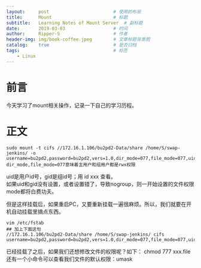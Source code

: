 ```yaml
---
layout:		post						# 使用的布局
title:		Mount						# 标题
subtitle:	Learning Notes of Mount Server	# 副标题
date:		2019-03-03					# 时间
author:		Ripper-S					# 作者
header-img:	img/book-coffee.jpeg		# 文章标题背景图
catalog:	true						# 是否归档
tags:									# 标签
    - Linux
---
```



#	前言
今天学习了mount相关操作，记录一下自己的学习历程。<br>

#	正文
```
sudo mount -t cifs //172.16.1.106/bu2pd2-Data/share /home/S/swap-jenkins/ -o username=bu2pd2,password=bu2pd2,vers=1.0,dir_mode=077,file_mode=077,uid=1000,gid=1000<br>
dir_mode,file_mode=077意味着主用户和组用户都是rwx权限
```
uid是用户id号，gid是组id号；用 id xxx 查看。<br>
如果uid和gid没有设置，或者设置错了，导致nogroup，则一开始设置的文件权限mode都将白费功夫。

但是这样挂载后，如果重启PC，又要重新挂载一遍很麻烦。所以，我们就要在开机自动挂载里搞点东西。
```
vim /etc/fstab
## 加上下面这句
//172.16.1.106/bu2pd2-Data/share /home/S/swap-jenkins/ cifs username=bu2pd2,password=bu2pd2,vers=1.0,dir_mode=077,file_mode=077,uid=1000,gid=1000
```

已经挂载了之后，如果我们还想修改文件的权限呢？如下：
chmod 777 xxx.file
还有一个小命令可以查看我们文件的默认权限：umask
